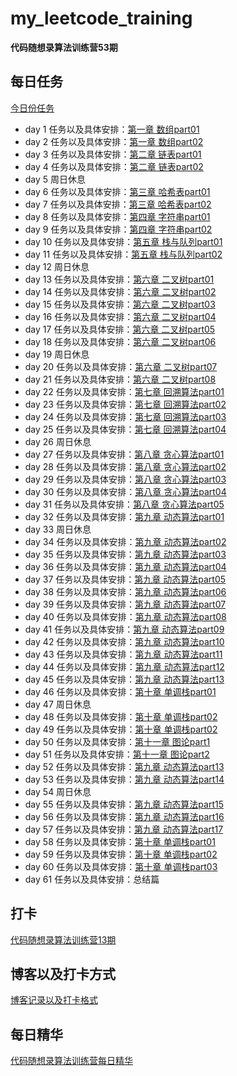 # my_leetcode_training
**代码随想录算法训练营53期**

## 每日任务
[今日份任务](https://docs.qq.com/doc/DUHhYZXZ2ZGF4UlJx)

- day 1 任务以及具体安排：[第一章 数组part01](https://docs.qq.com/doc/DUG9UR2ZUc3BjRUdY)
- day 2 任务以及具体安排：[第一章 数组part02](https://docs.qq.com/doc/DUGRwWXNOVEpyaVpG)	
- day 3 任务以及具体安排：[第二章 链表part01](https://docs.qq.com/doc/DUGdqYWNYeGhlaVR6)
- day 4 任务以及具体安排：[第二章 链表part02](https://docs.qq.com/doc/DUFNjYUxYRHRVWklp)
- day 5 周日休息 
- day 6 任务以及具体安排：[第三章 哈希表part01](https://docs.qq.com/doc/DUEtFSGdreWRuR2p4)
- day 7 任务以及具体安排：[第三章 哈希表part02](https://docs.qq.com/doc/DUElCb1NyTVpXa0Jj)
- day 8 任务以及具体安排：[第四章 字符串part01](https://docs.qq.com/doc/DUGdsY2JFaFhDRVZH)
- day 9 任务以及具体安排：[第四章 字符串part02](https://docs.qq.com/doc/DUHVXSnZNaXpVUHN4)
- day 10 任务以及具体安排：[第五章 栈与队列part01](https://docs.qq.com/doc/DUElqeHh3cndDbW1Q)
- day 11 任务以及具体安排：[第五章 栈与队列part02](https://docs.qq.com/doc/DUHh6UE5hUUZOZUd0)
- day 12 周日休息
- day 13 任务以及具体安排：[第六章 二叉树part01](https://docs.qq.com/doc/DUHRtdXZZSWFkeGdE)
- day 14 任务以及具体安排：[第六章 二叉树part02](https://docs.qq.com/doc/DUHN0ZVJuRmVYeWNv)
- day 15 任务以及具体安排：[第六章 二叉树part03](https://docs.qq.com/doc/DUHBQRm1aSWR4T2NK)
- day 16 任务以及具体安排：[第六章 二叉树part04](https://docs.qq.com/doc/DUFFiVHl3YVlReVlr)
- day 17 任务以及具体安排：[第六章 二叉树part05](https://docs.qq.com/doc/DUGFRU2V6Z1F4alBH)
- day 18 任务以及具体安排：[第六章 二叉树part06](https://docs.qq.com/doc/DUHl2SGNvZmxqZm1X)
- day 19 周日休息
- day 20 任务以及具体安排：[第六章 二叉树part07](https://docs.qq.com/doc/DUHplVUp5YnN1bnBL)
- day 21 任务以及具体安排：[第六章 二叉树part08](https://docs.qq.com/doc/DUFBUQmxpQU1pa29C)
- day 22 任务以及具体安排：[第七章 回溯算法part01](https://docs.qq.com/doc/DUEhsb0pUUm1WT2NP)
- day 23 任务以及具体安排：[第七章 回溯算法part02](https://docs.qq.com/doc/DUExTYXVzU1BiU2Zl)
- day 24 任务以及具体安排：[第七章 回溯算法part03](https://docs.qq.com/doc/DUElpbnNUR3hIbXlY)
- day 25 任务以及具体安排：[第七章 回溯算法part04](https://docs.qq.com/doc/DUG1yVHdlWEdNYlhZ)
- day 26 周日休息
- day 27 任务以及具体安排：[第八章 贪心算法part01](https://docs.qq.com/doc/DUG1PQ1ZZY2xXY1ly)
- day 28 任务以及具体安排：[第八章 贪心算法part02](https://docs.qq.com/doc/DUGFEdGFWeVhleFF1)
- day 29 任务以及具体安排：[第八章 贪心算法part03](https://docs.qq.com/doc/DUEh5WFVlQkp1U0p4)
- day 30 任务以及具体安排：[第八章 贪心算法part04](https://docs.qq.com/doc/DUFRWc3BGRHFXZ1pO)
- day 31 任务以及具体安排：[第八章 贪心算法part05](https://docs.qq.com/doc/DUFVRd3p5SHFMSExQ)
- day 32 任务以及具体安排：[第九章 动态算法part01](https://docs.qq.com/doc/DUGNUdVpoT0VJR01l)
- day 33 周日休息
- day 34 任务以及具体安排：[第九章 动态算法part02](https://docs.qq.com/doc/DUE55cVJ5WkNoREhS)
- day 35 任务以及具体安排：[第九章 动态算法part03](https://docs.qq.com/doc/DUFhIUXRFYnVGUkFp)
- day 36 任务以及具体安排：[第九章 动态算法part04](https://docs.qq.com/doc/DUGdkaEl5dFN1QnBl)
- day 37 任务以及具体安排：[第九章 动态算法part05](https://docs.qq.com/doc/DUEVMRHZOemN5S2Vm)
- day 38 任务以及具体安排：[第九章 动态算法part06](https://docs.qq.com/doc/DUHBSRVRUc0Vsck1z)
- day 39 任务以及具体安排：[第九章 动态算法part07](https://docs.qq.com/doc/DUFVEbWRyZlpjaGty)
- day 40 任务以及具体安排：[第九章 动态算法part08](https://docs.qq.com/doc/DUHhuT2RTTEtBeGhX)
- day 41 任务以及具体安排：[第九章 动态算法part09](https://docs.qq.com/doc/DUGd5ZkNZS1NsYkFk)
- day 42 任务以及具体安排：[第九章 动态算法part10](https://docs.qq.com/doc/DUFhzV29ZSEtFVkto)
- day 43 任务以及具体安排：[第九章 动态算法part11](https://docs.qq.com/doc/DUEtsRGRXT2F2Y0FR)
- day 44 任务以及具体安排：[第九章 动态算法part12](https://docs.qq.com/doc/DUGt6dWVUUFhHUlpH)
- day 45 任务以及具体安排：[第九章 动态算法part13](https://docs.qq.com/doc/DUFJzanBWVXNVWW1N)
- day 46 任务以及具体安排：[第十章 单调栈part01](https://docs.qq.com/doc/DUEJTT1BoS29NTGRD)
- day 47 周日休息 
- day 48 任务以及具体安排：[第十章 单调栈part02](https://docs.qq.com/doc/DUHhnTHZUSGpHZ0Z2)
- day 49 任务以及具体安排：[第十章 单调栈part02](https://docs.qq.com/doc/DUHhnTHZUSGpHZ0Z2)
- day 50 任务以及具体安排：[第十一章 图论part1](https://docs.qq.com/doc/DUFBYZU9NV2ZjUWd5)
- day 51 任务以及具体安排：[第十一章 图论part2](https://docs.qq.com/doc/DUFlHd2xtZ0dDc0Rl)
- day 52 任务以及具体安排：[第九章 动态算法part13](https://docs.qq.com/doc/DUFJzanBWVXNVWW1N)
- day 53 任务以及具体安排：[第九章 动态算法part14](https://docs.qq.com/doc/DUEVBcnBldHBKWk12)
- day 54 周日休息
- day 55 任务以及具体安排：[第九章 动态算法part15](https://docs.qq.com/doc/DUGtwYWlEZVZSVXdF)
- day 56 任务以及具体安排：[第九章 动态算法part16](https://docs.qq.com/doc/DUEdhTmx4SW9OcVJo)
- day 57 任务以及具体安排：[第九章 动态算法part17](https://docs.qq.com/doc/DUHNxR2VUZURGb3NN)
- day 58 任务以及具体安排：[第十章 单调栈part01](https://docs.qq.com/doc/DUGtwYWlEZVZSVXdF)
- day 59 任务以及具体安排：[第十章 单调栈part02](https://docs.qq.com/doc/DUHhnTHZUSGpHZ0Z2)
- day 60 任务以及具体安排：[第十章 单调栈part03](https://docs.qq.com/doc/DUFJEbG5uTHV2a1hC)
- day 61 任务以及具体安排：总结篇

## 打卡
[代码随想录算法训练营13期](https://docs.qq.com/sheet/DUHVQd2p3QlplZUJ0?tab=BB08J2&u=2d0f30b30f994fd9ab3ba7eaa05fb140)

## 博客以及打卡方式
[博客记录以及打卡格式](https://docs.qq.com/doc/DUEdmb1JCaEtlZWFx)

## 每日精华
[代码随想录算法训练营每日精华](https://www.yuque.com/chengxuyuancarl/wnx1np/ktwax2)
